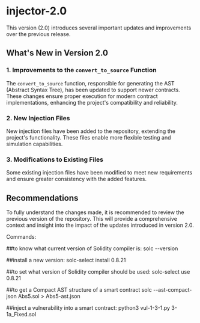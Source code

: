 # injector-2.0

This version (2.0) introduces several important updates and improvements over the previous release.

## What's New in Version 2.0

### 1. Improvements to the `convert_to_source` Function
The `convert_to_source` function, responsible for generating the AST (Abstract Syntax Tree), has been updated to support newer contracts. These changes ensure proper execution for modern contract implementations, enhancing the project's compatibility and reliability.

### 2. New Injection Files
New injection files have been added to the repository, extending the project's functionality. These files enable more flexible testing and simulation capabilities.

### 3. Modifications to Existing Files
Some existing injection files have been modified to meet new requirements and ensure greater consistency with the added features.

## Recommendations
To fully understand the changes made, it is recommended to review the previous version of the repository. This will provide a comprehensive context and insight into the impact of the updates introduced in version 2.0.

Commands:

##to know what current version of Solidity compiler is:
solc --version

##install a new version:
solc-select install 0.8.21 

##to set what version of Solidity compiler should be used:
solc-select use 0.8.21

##to get a Compact AST structure of a smart contract
solc --ast-compact-json Abs5.sol > Abs5-ast.json

##inject a vulnerability into a smart contract:
python3 vul-1-3-1.py 3-1a_Fixed.sol
